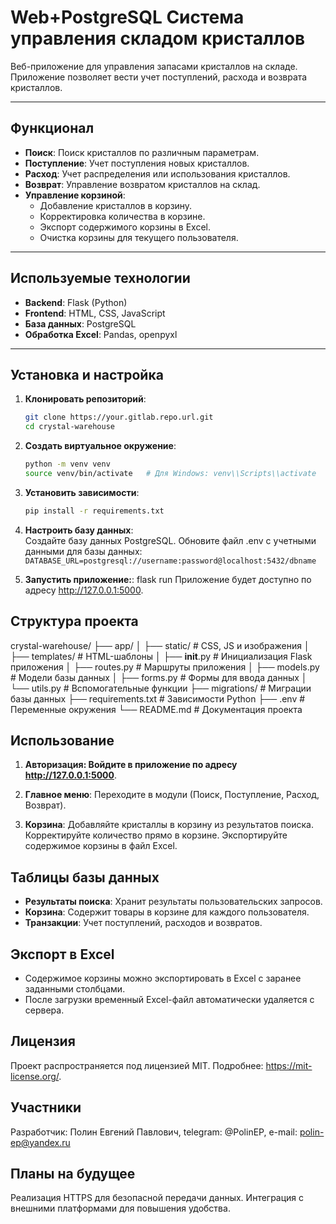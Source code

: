 # Web+PostgreSQL Система управления складом кристаллов

Веб-приложение для управления запасами кристаллов на складе. Приложение позволяет вести учет поступлений, расхода и возврата кристаллов.

---

## Функционал

- **Поиск**: Поиск кристаллов по различным параметрам.
- **Поступление**: Учет поступления новых кристаллов.
- **Расход**: Учет распределения или использования кристаллов.
- **Возврат**: Управление возвратом кристаллов на склад.
- **Управление корзиной**:
  - Добавление кристаллов в корзину.
  - Корректировка количества в корзине.
  - Экспорт содержимого корзины в Excel.
  - Очистка корзины для текущего пользователя.

---

## Используемые технологии

- **Backend**: Flask (Python)
- **Frontend**: HTML, CSS, JavaScript
- **База данных**: PostgreSQL
- **Обработка Excel**: Pandas, openpyxl

---

## Установка и настройка

1. **Клонировать репозиторий**:
   ```bash
   git clone https://your.gitlab.repo.url.git
   cd crystal-warehouse

2. **Создать виртуальное окружение**:
   ```bash
   python -m venv venv
   source venv/bin/activate   # Для Windows: venv\\Scripts\\activate

3. **Установить зависимости**:
   ```bash
   pip install -r requirements.txt

4. **Настроить базу данных**:   
   Создайте базу данных PostgreSQL.
   Обновите файл .env с учетными данными для базы данных:
   `DATABASE_URL=postgresql://username:password@localhost:5432/dbname`

5. **Запустить приложение:**:
   flask run
   Приложение будет доступно по адресу http://127.0.0.1:5000.

## Структура проекта

crystal-warehouse/
├── app/
│   ├── static/           # CSS, JS и изображения
│   ├── templates/        # HTML-шаблоны
│   ├── __init__.py       # Инициализация Flask приложения
│   ├── routes.py         # Маршруты приложения
│   ├── models.py         # Модели базы данных
│   ├── forms.py          # Формы для ввода данных
│   └── utils.py          # Вспомогательные функции
├── migrations/           # Миграции базы данных
├── requirements.txt      # Зависимости Python
├── .env                  # Переменные окружения
└── README.md             # Документация проекта


## Использование

1. **Авторизация: Войдите в приложение по адресу http://127.0.0.1:5000**.

2. **Главное меню**:
   Переходите в модули (Поиск, Поступление, Расход, Возврат).

3. **Корзина**:
   Добавляйте кристаллы в корзину из результатов поиска.
   Корректируйте количество прямо в корзине.
   Экспортируйте содержимое корзины в файл Excel.

## Таблицы базы данных

   - **Результаты поиска**: Хранит результаты пользовательских запросов.
   - **Корзина**: Содержит товары в корзине для каждого пользователя.
   - **Транзакции**: Учет поступлений, расходов и возвратов.

## Экспорт в Excel

   - Содержимое корзины можно экспортировать в Excel с заранее заданными столбцами.
   - После загрузки временный Excel-файл автоматически удаляется с сервера.

## Лицензия

   Проект распространяется под лицензией MIT. Подробнее: https://mit-license.org/.

## Участники

   Разработчик: Полин Евгений Павлович, telegram: @PolinEP, e-mail: polin-ep@yandex.ru

## Планы на будущее
   Реализация HTTPS для безопасной передачи данных.
   Интеграция с внешними платформами для повышения удобства.
